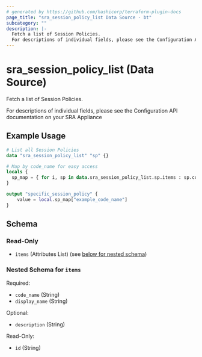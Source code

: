 ```yaml
---
# generated by https://github.com/hashicorp/terraform-plugin-docs
page_title: "sra_session_policy_list Data Source - bt"
subcategory: ""
description: |-
  Fetch a list of Session Policies.
  For descriptions of individual fields, please see the Configuration API documentation on your SRA Appliance
---
```


# sra_session_policy_list (Data Source)

Fetch a list of Session Policies.

For descriptions of individual fields, please see the Configuration API documentation on your SRA Appliance

## Example Usage

```terraform
# List all Session Policies
data "sra_session_policy_list" "sp" {}

# Map by code_name for easy access
locals {
  sp_map = { for i, sp in data.sra_session_policy_list.sp.items : sp.code_name => sp }
}

output "specific_session_policy" {
    value = local.sp_map["example_code_name"]
}
```

<!-- schema generated by tfplugindocs -->
## Schema

### Read-Only

- `items` (Attributes List) (see [below for nested schema](#nestedatt--items))

<a id="nestedatt--items"></a>
### Nested Schema for `items`

Required:

- `code_name` (String)
- `display_name` (String)

Optional:

- `description` (String)

Read-Only:

- `id` (String)


